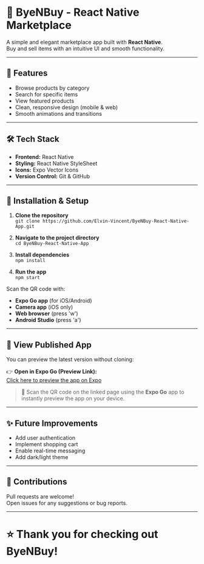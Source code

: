 # 📱 ByeNBuy - React Native Marketplace

A simple and elegant marketplace app built with **React Native**.  
Buy and sell items with an intuitive UI and smooth functionality.

---

## 🚀 Features

- Browse products by category
- Search for specific items
- View featured products
- Clean, responsive design (mobile & web)
- Smooth animations and transitions

---

## 🛠️ Tech Stack

- **Frontend:** React Native
- **Styling:** React Native StyleSheet
- **Icons:** Expo Vector Icons
- **Version Control:** Git & GitHub

---

## 🌄 Installation & Setup

1. **Clone the repository**  
   `git clone https://github.com/Elvin-Vincent/ByeNBuy-React-Native-App.git`

2. **Navigate to the project directory**  
   `cd ByeNBuy-React-Native-App`

3. **Install dependencies**  
   `npm install`

4. **Run the app**  
   `npm start`

Scan the QR code with:

- **Expo Go app** (for iOS/Android)
- **Camera app** (iOS only)
- **Web browser** (press 'w')
- **Android Studio** (press 'a')

---

## 📲 View Published App

You can preview the latest version without cloning:

👉 **Open in Expo Go (Preview Link):**  
[Click here to preview the app on Expo](https://expo.dev/preview/update?message=Fix%20orientation%20issue&updateRuntimeVersion=1.0.0&createdAt=2025-05-06T12%3A00%3A13.803Z&slug=exp&projectId=f90c0d86-64c3-47ac-8a98-92b7893d3ba1&group=8672d711-100e-4974-9d74-d4ba23741c61)

> 📱 Scan the QR code on the linked page using the **Expo Go** app to instantly preview the app on your device.

---

## ✨ Future Improvements

- Add user authentication
- Implement shopping cart
- Enable real-time messaging
- Add dark/light theme

---

## 🙌 Contributions

Pull requests are welcome!  
Open issues for any suggestions or bug reports.

---

# ⭐ Thank you for checking out ByeNBuy!
